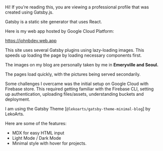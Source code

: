 Hi! If you're reading this, you are viewing a professional profile that was created using Gatsby.js.

Gatsby is a static site generator that uses React.

Here is my web app hosted by Google Cloud Platform:

https://johnbdev.web.app

This site uses several Gatsby plugins using lazy-loading images. This speeds up loading the page by loading necessary components first.

The images on my blog are personally taken by me in <b>Emeryville and Seoul.</b> 

The pages load quickly, with the pictures being served secondarily.

Some challenges I overcame was the initial setup on Google Cloud with Firebase store. This required getting familiar with the Firebase CLI, setting up authentication, uploading files/assets, understanding buckets and deployment. 

I am using the Gatsby Theme [`@lekoarts/gatsby-theme-minimal-blog`] by LekoArts.

Here are some of the features:

- MDX for easy HTML input
- Light Mode / Dark Mode
- Minimal style with hover for projects.


